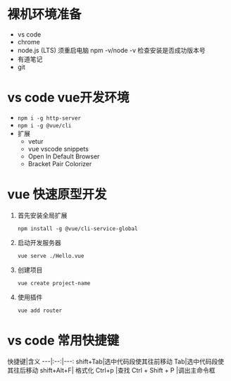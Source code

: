 # 裸机环境准备
- vs code
- chrome
- node.js (LTS) 须重启电脑 npm -v/node -v 检查安装是否成功版本号
- 有道笔记
- git

# vs code vue开发环境
- `npm i -g http-server`
- `npm i -g @vue/cli`
- 扩展
   - vetur
   - vue vscode snippets
   - Open In Default Browser
   - Bracket Pair Colorizer


# vue 快速原型开发
1. 首先安装全局扩展

   `npm install -g @vue/cli-service-global`

2. 启动开发服务器

   `vue serve ./Hello.vue`

3. 创建项目

   `vue create project-name`
   
4. 使用插件

   `vue add router`

# vs code 常用快捷键

快捷键|含义
---|:--:|---:
shift+Tab|选中代码段使其往前移动
Tab|选中代码段使其往后移动
shift+Alt+F| 格式化
Ctrl+p   |查找
Ctrl + Shift + P |调出主命令框
 
